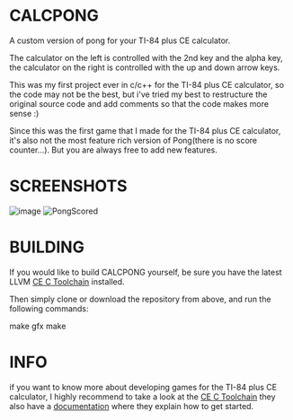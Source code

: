 # CALCPONG
A custom version of pong for your TI-84 plus CE calculator.

The calculator on the left is controlled with the 2nd key and the alpha key, the calculator on the right is controlled with the up and down arrow keys.

This was my first project ever in c/c++ for the TI-84 plus CE calculator, so the code may not be the best, but i've tried my best to restructure the original source code and add comments so that the code makes more sense :)

Since this was the first game that I made for the TI-84 plus CE calculator, it's also not the most feature rich version of Pong(there is no score counter...). But you are always free to add new features.

# SCREENSHOTS
![image](https://user-images.githubusercontent.com/81973766/124315341-16320c00-db74-11eb-9321-205648276604.png)
![PongScored](https://user-images.githubusercontent.com/81973766/124316212-89884d80-db75-11eb-9fc8-8983b0e11ebb.png)

# BUILDING
If you would like to build CALCPONG yourself, be sure you have the latest LLVM [CE C Toolchain](https://github.com/CE-Programming/toolchain/releases/latest) installed.

Then simply clone or download the repository from above, and run the following commands:

  make gfx
  make

# INFO
if you want to know more about developing games for the TI-84 plus CE calculator, I highly recommend to take a look at the [CE C Toolchain](https://github.com/CE-Programming/toolchain) they also have a [documentation](https://ce-programming.github.io/toolchain/) where they explain how to get started.
